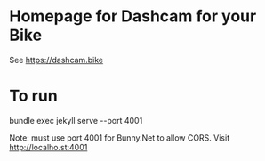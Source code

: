 # Homepage for Dashcam for your Bike
See https://dashcam.bike

# To run
bundle exec jekyll serve --port 4001

Note: must use port 4001 for Bunny.Net to allow CORS. Visit http://localho.st:4001
